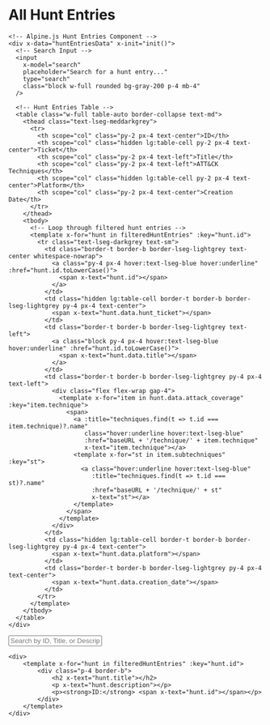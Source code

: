 <Layout title="All Hunts">
  <main class="max-w-screen-xl mx-10 mt-10 2xl:mx-auto">
    <h1 class="my-5 text-2xl font-semibold">All Hunt Entries</h1>

    <!-- Alpine.js Hunt Entries Component -->
    <div x-data="huntEntriesData" x-init="init()">
      <!-- Search Input -->
      <input
        x-model="search"
        placeholder="Search for a hunt entry..."
        type="search"
        class="block w-full rounded bg-gray-200 p-4 mb-4"
      />

      <!-- Hunt Entries Table -->
      <table class="w-full table-auto border-collapse text-md">
        <thead class="text-lseg-meddarkgrey">
          <tr>
            <th scope="col" class="py-2 px-4 text-center">ID</th>
            <th scope="col" class="hidden lg:table-cell py-2 px-4 text-center">Ticket</th>
            <th scope="col" class="py-2 px-4 text-left">Title</th>
            <th scope="col" class="py-2 px-4 text-left">ATT&CK Techniques</th>
            <th scope="col" class="hidden lg:table-cell py-2 px-4 text-center">Platform</th>
            <th scope="col" class="py-2 px-4 text-center">Creation Date</th>
          </tr>
        </thead>
        <tbody>
          <!-- Loop through filtered hunt entries -->
          <template x-for="hunt in filteredHuntEntries" :key="hunt.id">
            <tr class="text-lseg-darkgrey text-sm">
              <td class="border-t border-b border-lseg-lightgrey text-center whitespace-nowrap">
                <a class="py-4 px-4 hover:text-lseg-blue hover:underline" :href="hunt.id.toLowerCase()">
                  <span x-text="hunt.id"></span>
                </a>
              </td>
              <td class="hidden lg:table-cell border-t border-b border-lseg-lightgrey py-4 px-4 text-center">
                <span x-text="hunt.data.hunt_ticket"></span>
              </td>
              <td class="border-t border-b border-lseg-lightgrey text-left">
                <a class="block py-4 px-4 hover:text-lseg-blue hover:underline" :href="hunt.id.toLowerCase()">
                  <span x-text="hunt.data.title"></span>
                </a>
              </td>
              <td class="border-t border-b border-lseg-lightgrey py-4 px-4 text-left">
                <div class="flex flex-wrap gap-4">
                  <template x-for="item in hunt.data.attack_coverage" :key="item.technique">
                    <span>
                      <a :title="techniques.find(t => t.id === item.technique)?.name"
                         class="hover:underline hover:text-lseg-blue"
                         :href="baseURL + '/technique/' + item.technique"
                         x-text="item.technique"></a>
                      <template x-for="st in item.subtechniques" :key="st">
                        <a class="hover:underline hover:text-lseg-blue"
                           :title="techniques.find(t => t.id === st)?.name"
                           :href="baseURL + '/technique/' + st"
                           x-text="st"></a>
                      </template>
                    </span>
                  </template>
                </div>
              </td>
              <td class="hidden lg:table-cell border-t border-b border-lseg-lightgrey py-4 px-4 text-center">
                <span x-text="hunt.data.platform"></span>
              </td>
              <td class="border-t border-b border-lseg-lightgrey py-4 px-4 text-center">
                <span x-text="hunt.data.creation_date"></span>
              </td>
            </tr>
          </template>
        </tbody>
      </table>
    </div>
  </main>
</Layout>

<!-- Alpine.js Logic -->
<script>
  document.addEventListener('alpine:init', () => {
    Alpine.data('huntEntriesData', () => ({
      search: "", // Search term
      allHuntEntries: [], // All hunt entries data

      // Initialize hunt entries by fetching JSON data
      init() {
        try {
          const huntEntriesData = JSON.parse(document.getElementById('huntEntriesData').textContent);
          this.allHuntEntries = huntEntriesData; // Load the hunt entries data
        } catch (error) {
          console.error("Failed to load hunt entries data:", error);
        }
      },

      // Filter the hunt entries based on the search input
      get filteredHuntEntries() {
        if (this.search === "") {
          return this.allHuntEntries; // Return all entries if no search term is entered
        }

        // Return filtered entries based on the search term
        return this.allHuntEntries.filter((hunt) => {
          return (
            hunt.id.toLowerCase().includes(this.search.toLowerCase()) ||
            hunt.data.title.toLowerCase().includes(this.search.toLowerCase()) ||
            hunt.data.hypothesis.toLowerCase().includes(this.search.toLowerCase()) ||
            hunt.data.description.toLowerCase().includes(this.search.toLowerCase())
          );
        });
      },
    }));
  });
</script>

<!-- JSON Data for Hunt Entries -->
<script type="application/json" id="huntEntriesData">
  {{ huntEntries | jsonify }}
</script>

<div x-data="{
    search: '',
    allHuntEntries: [
        { id: 'TH-001', title: 'Hunt One', description: 'First hunt description' },
        { id: 'TH-002', title: 'Hunt Two', description: 'Second hunt description' },
        // Add more entries as needed
    ],
    get filteredHuntEntries() {
        if (this.search === '') {
            return this.allHuntEntries;
        }
        return this.allHuntEntries.filter(hunt => {
            return (
                hunt.id.toLowerCase().includes(this.search.toLowerCase()) ||
                hunt.title.toLowerCase().includes(this.search.toLowerCase()) ||
                hunt.description.toLowerCase().includes(this.search.toLowerCase())
            );
        });
    }
}">
    <input
        x-model="search"
        placeholder="Search by ID, Title, or Description"
        type="text"
        class="block w-full rounded bg-gray-200 p-4 mb-4"
    />

    <div>
        <template x-for="hunt in filteredHuntEntries" :key="hunt.id">
            <div class="p-4 border-b">
                <h2 x-text="hunt.title"></h2>
                <p x-text="hunt.description"></p>
                <p><strong>ID:</strong> <span x-text="hunt.id"></span></p>
            </div>
        </template>
    </div>
</div>
